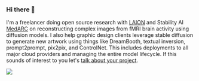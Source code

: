 ### Hi there 👋

I'm a freelancer doing open source research with [LAION](https://laion.ai/) and Stability AI [MedARC](https://www.medarc.ai/) on reconstructing complex images from fMRI brain activity using diffusion models. I also help graphic design clients leverage stable diffusion to generate new artwork using things like DreamBooth, textual inversion, prompt2prompt, pix2pix, and ControlNet. This includes deployments to all major cloud providers and managing the entire model lifecycle. If this sounds of interest to you let's <a href="https://calendly.com/jimgoo/introductory-meeting">talk about your project</a>.

<img src="https://jgoode.s3.amazonaws.com/contracting-logos/logo-grid-v2.jpg">

<!--
**jimgoo/jimgoo** is a ✨ _special_ ✨ repository because its `README.md` (this file) appears on your GitHub profile.

Here are some ideas to get you started:

- 🔭 I’m currently working on ...
- 🌱 I’m currently learning ...
- 👯 I’m looking to collaborate on ...
- 🤔 I’m looking for help with ...
- 💬 Ask me about ...
- 📫 How to reach me: ...
- 😄 Pronouns: ...
- ⚡ Fun fact: ...
-->
